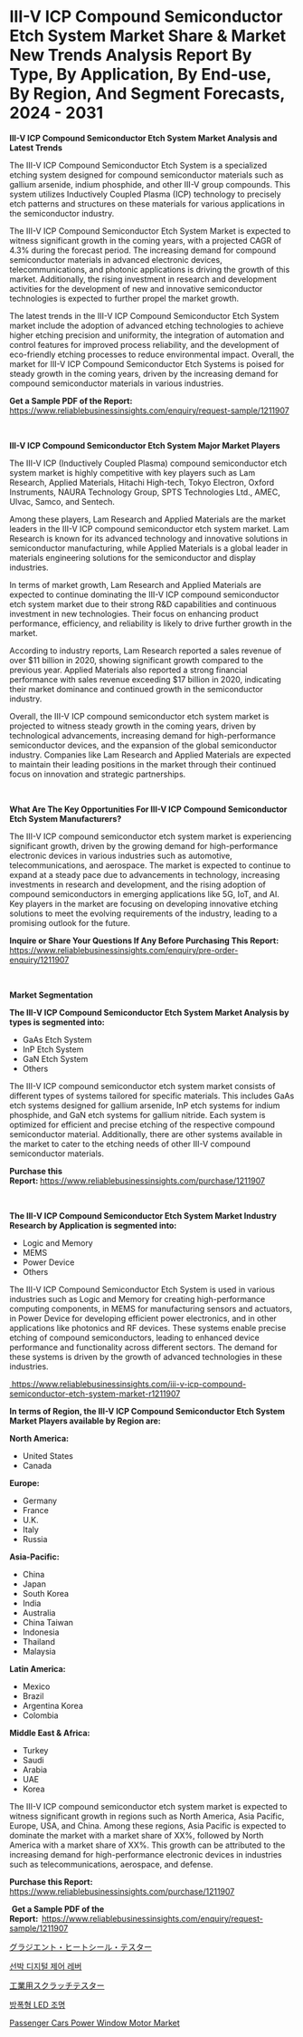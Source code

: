 <p><h1>III-V ICP Compound Semiconductor Etch System Market Share & Market New Trends Analysis Report By Type, By Application, By End-use, By Region, And Segment Forecasts, 2024 - 2031</h1></p><p><strong>III-V ICP Compound Semiconductor Etch System Market Analysis and Latest Trends</strong></p>
<p><p>The III-V ICP Compound Semiconductor Etch System is a specialized etching system designed for compound semiconductor materials such as gallium arsenide, indium phosphide, and other III-V group compounds. This system utilizes Inductively Coupled Plasma (ICP) technology to precisely etch patterns and structures on these materials for various applications in the semiconductor industry.</p><p>The III-V ICP Compound Semiconductor Etch System Market is expected to witness significant growth in the coming years, with a projected CAGR of 4.3% during the forecast period. The increasing demand for compound semiconductor materials in advanced electronic devices, telecommunications, and photonic applications is driving the growth of this market. Additionally, the rising investment in research and development activities for the development of new and innovative semiconductor technologies is expected to further propel the market growth.</p><p>The latest trends in the III-V ICP Compound Semiconductor Etch System market include the adoption of advanced etching technologies to achieve higher etching precision and uniformity, the integration of automation and control features for improved process reliability, and the development of eco-friendly etching processes to reduce environmental impact. Overall, the market for III-V ICP Compound Semiconductor Etch Systems is poised for steady growth in the coming years, driven by the increasing demand for compound semiconductor materials in various industries.</p></p>
<p><strong>Get a Sample PDF of the Report:&nbsp;</strong> <a href="https://www.reliablebusinessinsights.com/enquiry/request-sample/1211907">https://www.reliablebusinessinsights.com/enquiry/request-sample/1211907</a></p>
<p>&nbsp;</p>
<p><strong>III-V ICP Compound Semiconductor Etch System Major Market Players</strong></p>
<p><p>The III-V ICP (Inductively Coupled Plasma) compound semiconductor etch system market is highly competitive with key players such as Lam Research, Applied Materials, Hitachi High-tech, Tokyo Electron, Oxford Instruments, NAURA Technology Group, SPTS Technologies Ltd., AMEC, Ulvac, Samco, and Sentech.</p><p>Among these players, Lam Research and Applied Materials are the market leaders in the III-V ICP compound semiconductor etch system market. Lam Research is known for its advanced technology and innovative solutions in semiconductor manufacturing, while Applied Materials is a global leader in materials engineering solutions for the semiconductor and display industries.</p><p>In terms of market growth, Lam Research and Applied Materials are expected to continue dominating the III-V ICP compound semiconductor etch system market due to their strong R&D capabilities and continuous investment in new technologies. Their focus on enhancing product performance, efficiency, and reliability is likely to drive further growth in the market.</p><p>According to industry reports, Lam Research reported a sales revenue of over $11 billion in 2020, showing significant growth compared to the previous year. Applied Materials also reported a strong financial performance with sales revenue exceeding $17 billion in 2020, indicating their market dominance and continued growth in the semiconductor industry.</p><p>Overall, the III-V ICP compound semiconductor etch system market is projected to witness steady growth in the coming years, driven by technological advancements, increasing demand for high-performance semiconductor devices, and the expansion of the global semiconductor industry. Companies like Lam Research and Applied Materials are expected to maintain their leading positions in the market through their continued focus on innovation and strategic partnerships.</p></p>
<p>&nbsp;</p>
<p><strong>What Are The Key Opportunities For III-V ICP Compound Semiconductor Etch System Manufacturers?</strong></p>
<p><p>The III-V ICP compound semiconductor etch system market is experiencing significant growth, driven by the growing demand for high-performance electronic devices in various industries such as automotive, telecommunications, and aerospace. The market is expected to continue to expand at a steady pace due to advancements in technology, increasing investments in research and development, and the rising adoption of compound semiconductors in emerging applications like 5G, IoT, and AI. Key players in the market are focusing on developing innovative etching solutions to meet the evolving requirements of the industry, leading to a promising outlook for the future.</p></p>
<p><strong>Inquire or Share Your Questions If Any Before Purchasing This Report:</strong> <a href="https://www.reliablebusinessinsights.com/enquiry/pre-order-enquiry/1211907">https://www.reliablebusinessinsights.com/enquiry/pre-order-enquiry/1211907</a></p>
<p>&nbsp;</p>
<p><strong>Market Segmentation</strong></p>
<p><strong>The III-V ICP Compound Semiconductor Etch System Market Analysis by types is segmented into:</strong></p>
<p><ul><li>GaAs Etch System</li><li>InP Etch System</li><li>GaN Etch System</li><li>Others</li></ul></p>
<p><p>The III-V ICP compound semiconductor etch system market consists of different types of systems tailored for specific materials. This includes GaAs etch systems designed for gallium arsenide, InP etch systems for indium phosphide, and GaN etch systems for gallium nitride. Each system is optimized for efficient and precise etching of the respective compound semiconductor material. Additionally, there are other systems available in the market to cater to the etching needs of other III-V compound semiconductor materials.</p></p>
<p><strong>Purchase this Report:&nbsp;</strong><a href="https://www.reliablebusinessinsights.com/purchase/1211907">https://www.reliablebusinessinsights.com/purchase/1211907</a></p>
<p>&nbsp;</p>
<p><strong>The III-V ICP Compound Semiconductor Etch System Market Industry Research by Application is segmented into:</strong></p>
<p><ul><li>Logic and Memory</li><li>MEMS</li><li>Power Device</li><li>Others</li></ul></p>
<p><p>The III-V ICP Compound Semiconductor Etch System is used in various industries such as Logic and Memory for creating high-performance computing components, in MEMS for manufacturing sensors and actuators, in Power Device for developing efficient power electronics, and in other applications like photonics and RF devices. These systems enable precise etching of compound semiconductors, leading to enhanced device performance and functionality across different sectors. The demand for these systems is driven by the growth of advanced technologies in these industries.</p></p>
<p><a href="https://www.reliablebusinessinsights.com/iii-v-icp-compound-semiconductor-etch-system-market-r1211907">&nbsp;https://www.reliablebusinessinsights.com/iii-v-icp-compound-semiconductor-etch-system-market-r1211907</a></p>
<p><strong>In terms of Region, the III-V ICP Compound Semiconductor Etch System Market Players available by Region are:</strong></p>
<p>
    <p> <strong> North America: </strong>
        <ul>
            <li>United States</li>
            <li>Canada</li>
        </ul>
        </p> 
    <p> <strong> Europe: </strong>
        <ul>
            <li>Germany</li>
            <li>France</li>
            <li>U.K.</li>
            <li>Italy</li>
            <li>Russia</li>
        </ul>
        </p> 
    <p> <strong> Asia-Pacific: </strong>
        <ul>
            <li>China</li>
            <li>Japan</li>
            <li>South Korea</li>
            <li>India</li>
            <li>Australia</li>
            <li>China Taiwan</li>
            <li>Indonesia</li>
            <li>Thailand</li>
            <li>Malaysia</li>
        </ul>
        </p> 
    <p> <strong> Latin America: </strong>
        <ul>
            <li>Mexico</li>
            <li>Brazil</li>
            <li>Argentina Korea</li>
            <li>Colombia</li>
        </ul>
        </p> 
    <p> <strong> Middle East & Africa: </strong>
        <ul>
            <li>Turkey</li>
            <li>Saudi</li>
            <li>Arabia</li>
            <li>UAE</li>
            <li>Korea</li>
        </ul>
    </p>
    </p>
<p><p>The III-V ICP compound semiconductor etch system market is expected to witness significant growth in regions such as North America, Asia Pacific, Europe, USA, and China. Among these regions, Asia Pacific is expected to dominate the market with a market share of XX%, followed by North America with a market share of XX%. This growth can be attributed to the increasing demand for high-performance electronic devices in industries such as telecommunications, aerospace, and defense.</p></p>
<p><strong>Purchase this Report: </strong><a href="https://www.reliablebusinessinsights.com/purchase/1211907">https://www.reliablebusinessinsights.com/purchase/1211907</a></p>
<p>&nbsp;<strong>Get a Sample PDF of the Report:&nbsp;&nbsp;</strong><a href="https://www.reliablebusinessinsights.com/enquiry/request-sample/1211907">https://www.reliablebusinessinsights.com/enquiry/request-sample/1211907</a></p>
<p><strong></strong></p>
<p><p><a href="https://github.com/FrancoWeber2023/Market-Research-Report-List-1/blob/main/8467942101747.md">グラジエント・ヒートシール・テスター</a></p><p><a href="https://github.com/FelipeGrrady654556/Market-Research-Report-List-2/blob/main/886270295299.md">선박 디지털 제어 레버</a></p><p><a href="https://github.com/LuzHills1972/Market-Research-Report-List-1/blob/main/1917285101748.md">工業用スクラッチテスター</a></p><p><a href="https://github.com/vss5505pa7z1p/Market-Research-Report-List-2/blob/main/506334395298.md">방폭형 LED 조명</a></p><p><a href="https://github.com/RyleeBauch2023/Market-Research-Report-List-1/blob/main/passenger-cars-power-window-motor-market.md">Passenger Cars Power Window Motor Market</a></p></p>